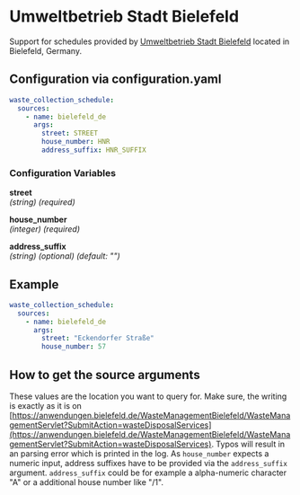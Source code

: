 # Umweltbetrieb Stadt Bielefeld

Support for schedules provided by [Umweltbetrieb Stadt Bielefeld](https://www.bielefeld.de/umweltbetrieb) located in Bielefeld, Germany.

## Configuration via configuration.yaml

```yaml
waste_collection_schedule:
  sources:
    - name: bielefeld_de
      args:
        street: STREET
        house_number: HNR
        address_suffix: HNR_SUFFIX
```

### Configuration Variables

**street**  
*(string) (required)*

**house_number**  
*(integer) (required)*

**address_suffix**  
*(string) (optional) (default: "")*

## Example

```yaml
waste_collection_schedule:
  sources:
    - name: bielefeld_de
      args:
        street: "Eckendorfer Straße"
        house_number: 57
```

## How to get the source arguments

These values are the location you want to query for. Make sure, the writing is exactly as it is on [https://anwendungen.bielefeld.de/WasteManagementBielefeld/WasteManagementServlet?SubmitAction=wasteDisposalServices](https://anwendungen.bielefeld.de/WasteManagementBielefeld/WasteManagementServlet?SubmitAction=wasteDisposalServices). Typos will result in an parsing error which is printed in the log. As `house_number` expects a numeric input, address suffixes have to be provided via the `address_suffix` argument.
`address_suffix` could be for example a alpha-numeric character "A" or a additional house number like "/1".